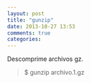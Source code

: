 ```yaml
---
layout: post
title: "gunzip"
date: 2013-10-27 13:53
comments: true
categories: 
---
```

Descomprime archivos gz.

>$ gunzip archivo.1.gz

